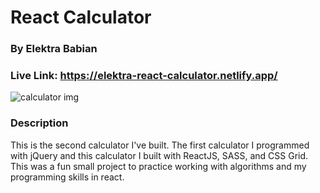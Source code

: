 # React Calculator
### By Elektra Babian
### Live Link: https://elektra-react-calculator.netlify.app/

![calculator img](https://i.imgur.com/J5ZAour.png)

### Description
This is the second calculator I've built. The first calculator I programmed with
jQuery and this calculator I built with ReactJS, SASS, and CSS Grid. This was a fun
small project to practice working with algorithms and my programming skills
in react.
